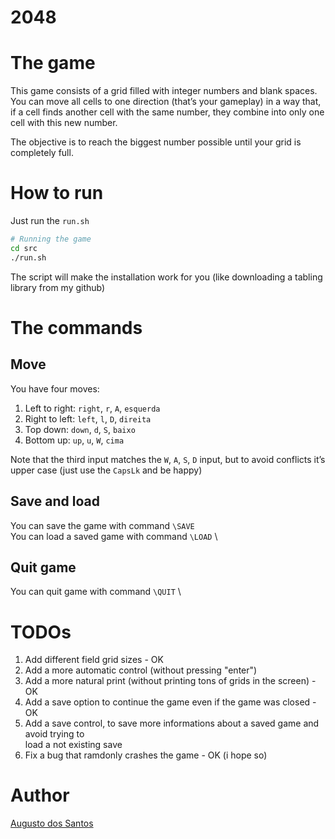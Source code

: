 # 2048

# The game

This game consists of a grid filled with integer numbers and blank spaces. You can move all cells to one direction (that’s your gameplay) in a way that, if a cell finds another cell with the same number, they combine into only one cell with this new number.

The objective is to reach the biggest number possible until your grid is completely full.

# How to run

Just run the ```run.sh```

```bash
# Running the game
cd src
./run.sh
```

The script will make the installation work for you (like downloading a tabling library from my github)

# The commands
## Move
You have four moves:

1. Left to right: ```right```, ``r``, ``A``, ``esquerda``
2. Right to left: ```left```, ```l```, ```D```, ``direita``
3. Top down: ```down```, ```d```, ```S```, ```baixo```
4. Bottom up: ```up```, ```u```, ```W```, ```cima```

Note that the third input matches the ```W```, ```A```, ```S```, ```D``` input, but to avoid conflicts it’s upper case (just use the ```CapsLk``` and be happy)

## Save and load
You can save the game with command ```\SAVE``` \
You can load a saved game with command ```\LOAD``` \

## Quit game
You can quit game with command ```\QUIT``` \


# TODOs
1. Add different field grid sizes - OK
2. Add a more automatic control (without pressing "enter")
3. Add a more natural print (without printing tons of grids in the screen) - OK
4. Add a save option to continue the game even if the game was closed - OK
5. Add a save control, to save more informations about a saved game and avoid trying to \
load a not existing save
6. Fix a bug that ramdonly crashes the game - OK (i hope so)

# Author

[Augusto dos Santos](github.com/augustodsgv)
